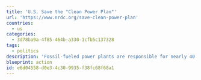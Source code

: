 ```yaml
---
title: 'U.S. Save the "Clean Power Plan"'
url: 'https://www.nrdc.org/save-clean-power-plan'
countries:
  - us
categories:
  - 3d78ba9a-4f85-464b-a330-1cfb5c137328
tags:
  - politics
description: 'Fossil-fueled power plants are responsible for nearly 40 percent of America’s carbon footprint. The Clean Power Plan calls for setting limits on this climate-warming pollution from these power plants, specifically at least 32 percent by 2030, compared to 2005 levels. By 2030, the Clean Power Plan could save the United States $20 billion in climate-related costs and deliver up to $34 billion in health benefits.'
blueprint: action
id: e6d04558-d0e3-4c30-9935-f38fc68f68a1
---
```

